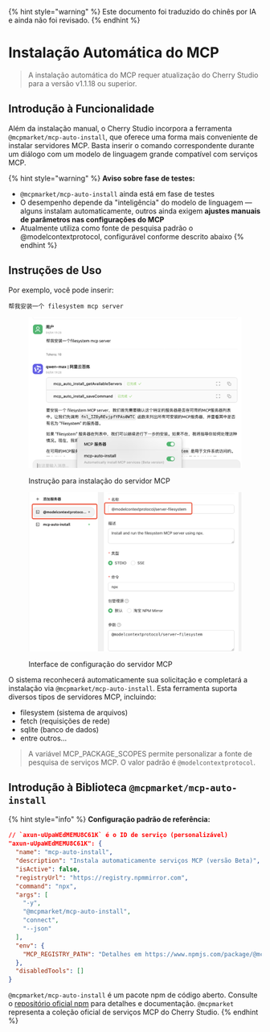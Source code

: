 
{% hint style="warning" %}
Este documento foi traduzido do chinês por IA e ainda não foi revisado.
{% endhint %}

# Instalação Automática do MCP

> A instalação automática do MCP requer atualização do Cherry Studio para a versão v1.1.18 ou superior.

## Introdução à Funcionalidade

Além da instalação manual, o Cherry Studio incorpora a ferramenta `@mcpmarket/mcp-auto-install`, que oferece uma forma mais conveniente de instalar servidores MCP. Basta inserir o comando correspondente durante um diálogo com um modelo de linguagem grande compatível com serviços MCP.

{% hint style="warning" %}
**Aviso sobre fase de testes:**
* `@mcpmarket/mcp-auto-install` ainda está em fase de testes
* O desempenho depende da "inteligência" do modelo de linguagem — alguns instalam automaticamente, outros ainda exigem **ajustes manuais de parâmetros nas configurações do MCP**
* Atualmente utiliza como fonte de pesquisa padrão o @modelcontextprotocol, configurável conforme descrito abaixo
{% endhint %}

## Instruções de Uso

Por exemplo, você pode inserir:

```
帮我安装一个 filesystem mcp server
```

<figure><img src="../../.gitbook/assets/mcp-auto-install_shot1.png" alt=""><figcaption><p>Instrução para instalação do servidor MCP</p></figcaption></figure>

<figure><img src="../../.gitbook/assets/mcp-auto-install_shot2.png" alt=""><figcaption><p>Interface de configuração do servidor MCP</p></figcaption></figure>

O sistema reconhecerá automaticamente sua solicitação e completará a instalação via `@mcpmarket/mcp-auto-install`. Esta ferramenta suporta diversos tipos de servidores MCP, incluindo:

* filesystem (sistema de arquivos)
* fetch (requisições de rede)
* sqlite (banco de dados)
* entre outros...

> A variável MCP_PACKAGE_SCOPES permite personalizar a fonte de pesquisa de serviços MCP. O valor padrão é `@modelcontextprotocol`.

## Introdução à Biblioteca `@mcpmarket/mcp-auto-install`

{% hint style="info" %}
**Configuração padrão de referência:**

```json
// `axun-uUpaWEdMEMU8C61K` é o ID de serviço (personalizável)
"axun-uUpaWEdMEMU8C61K": {
  "name": "mcp-auto-install",
  "description": "Instala automaticamente serviços MCP (versão Beta)",
  "isActive": false,
  "registryUrl": "https://registry.npmmirror.com",
  "command": "npx",
  "args": [
    "-y",
    "@mcpmarket/mcp-auto-install",
    "connect",
    "--json"
  ],
  "env": {
    "MCP_REGISTRY_PATH": "Detalhes em https://www.npmjs.com/package/@mcpmarket/mcp-auto-install"
  },
  "disabledTools": []
}
```

`@mcpmarket/mcp-auto-install` é um pacote npm de código aberto. Consulte o [repositório oficial npm](https://www.npmjs.com/package/@mcpmarket/mcp-auto-install) para detalhes e documentação. `@mcpmarket` representa a coleção oficial de serviços MCP do Cherry Studio.
{% endhint %}